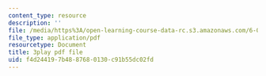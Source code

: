 ```yaml
---
content_type: resource
description: ''
file: /media/https%3A/open-learning-course-data-rc.s3.amazonaws.com/6-004-computation-structures-spring-2017/f4d244197b4887680130c91b55dc02fd_3VGZANOQXAM.pdf
file_type: application/pdf
resourcetype: Document
title: 3play pdf file
uid: f4d24419-7b48-8768-0130-c91b55dc02fd
---
```

